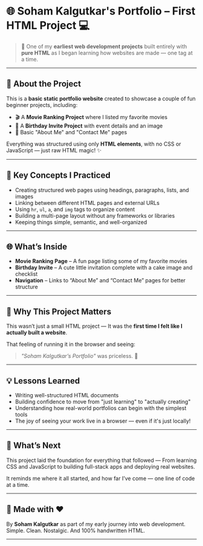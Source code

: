 # 🌐 Soham Kalgutkar's Portfolio – First HTML Project 💻

> 🎉 One of my **earliest web development projects** built entirely with **pure HTML** as I began learning how websites are made — one tag at a time.

---

## 📌 About the Project

This is a **basic static portfolio website** created to showcase a couple of fun beginner projects, including:

* 🎬 A **Movie Ranking Project** where I listed my favorite movies
* 🎂 A **Birthday Invite Project** with event details and an image
* 📄 Basic "About Me" and "Contact Me" pages

Everything was structured using only **HTML elements**, with no CSS or JavaScript — just raw HTML magic! ✨

---

## 🧱 Key Concepts I Practiced

* Creating structured web pages using headings, paragraphs, lists, and images
* Linking between different HTML pages and external URLs
* Using `hr`, `ul`, `a`, and `img` tags to organize content
* Building a multi-page layout without any frameworks or libraries
* Keeping things simple, semantic, and well-organized

---

## 🌐 What’s Inside

* **Movie Ranking Page** – A fun page listing some of my favorite movies
* **Birthday Invite** – A cute little invitation complete with a cake image and checklist
* **Navigation** – Links to “About Me” and “Contact Me” pages for better structure

---

## 🎯 Why This Project Matters

This wasn’t just a small HTML project —
It was the **first time I felt like I actually built a website**.

That feeling of running it in the browser and seeing:

> *"Soham Kalgutkar’s Portfolio"*
> was priceless. 💫

---

## 💡 Lessons Learned

* Writing well-structured HTML documents
* Building confidence to move from "just learning" to "actually creating"
* Understanding how real-world portfolios can begin with the simplest tools
* The joy of seeing your work live in a browser — even if it's just locally!

---

## 🚀 What’s Next

This project laid the foundation for everything that followed —
From learning CSS and JavaScript to building full-stack apps and deploying real websites.

It reminds me where it all started, and how far I’ve come — one line of code at a time.

---

## 🙌 Made with ❤️

By **Soham Kalgutkar** as part of my early journey into web development.
Simple. Clean. Nostalgic. And 100% handwritten HTML.

---
